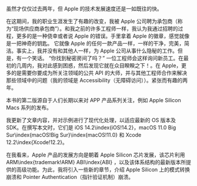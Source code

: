 虽然才仅仅过去两年，但 Apple 的技术发展速度还是一如既往的快。

在这期间，我的职业生涯发生了有趣的改变，我被 Apple 公司聘为承包商（称为“现场供应商承包商”）。和我之前的许多工程师一样，我认为我通过招聘的过程，更多的是一种侥幸或者说 Apple 的错误。手里拿着 Apple 的徽章，感觉就像是一把神奇的钥匙。 它就像 Apple 的任何一款产品一样，一样的干净，完美，简洁。事实上，我并没有和其他人一样，为 Apple 公司从事什么隐秘的工作。但是，有一个笑话。 “你找到秘密房间了吗？” 一位工程师会这样询问新员工。在最初的几周内，我对此感到困惑，然后发现它就在众目睽睽之下！。在 Apple，更多的是需要你要成为所关注领域的公共 API 的大师，并与其他工程师合作来解决那些领域中的问题（我的领域是 Accessibility（无障碍访问））。紧张而有趣的两年。

本书的第二版源自于人们长期以来对 APP 产品系列关注，例如 Apple Silicon Macs 系列的发布。

我更新了文章内容，并对示例进行了现代化处理，以适应最新的 OS 版本及SDK。在撰写本文时，它们是 iOS 14.2\index{iOS!14.2}，macOS 11.0 Big Sur\index{macOS!Big Sur}\index{macOS!11.0} 和 Xcode 12.2\index{Xcode!12.2}。

在我看来，Apple 产品的发展方向是朝着 Apple Silicon 芯片发展，该芯片利用 ARM\index{trademark!ARM} ABI\index{ABI} ，以及该体系结构的最新版本所提供的高级功能。为此，我将引入一些新的章节，介绍 Apple Silicon 上的模式转换崩溃和 Pointer Authentication（指针验证机制）崩溃。

